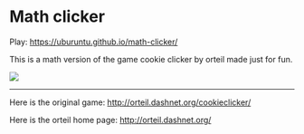 
# Math clicker

Play:
https://uburuntu.github.io/math-clicker/

This is a math version of the game cookie clicker by orteil made just for fun.

![](https://i.imgur.com/1xd5zGl.png)

-----

Here is the original game:
http://orteil.dashnet.org/cookieclicker/

Here is the orteil home page:
http://orteil.dashnet.org/
